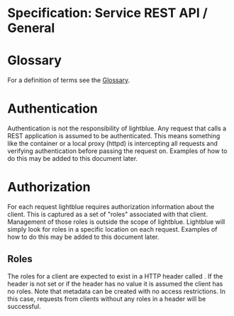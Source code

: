 Specification: Service REST API / General
=========================================

# Glossary
For a definition of terms see the [Glossary](Glossary).

# Authentication
Authentication is not the responsibility of lightblue.  Any request that calls a REST application is assumed to be authenticated.  This means something like the container or a local proxy (httpd) is intercepting all requests and verifying authentication before passing the request on.  Examples of how to do this may be added to this document later.

# Authorization
For each request lightblue requires authorization information about the client.  This is captured as a set of "roles" associated with that client.  Management of those roles is outside the scope of lightblue.  Lightblue will simply look for roles in a specific location on each request.  Examples of how to do this may be added to this document later.

## Roles
The roles for a client are expected to exist in a HTTP header called <TBD>.  If the header is not set or if the header has no value it is assumed the client has no roles.  Note that metadata can be created with no access restrictions.  In this case, requests from clients without any roles in a header will be successful.
